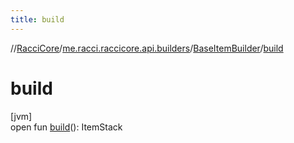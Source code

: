 ```yaml
---
title: build
---
```

//[RacciCore](../../../index.html)/[me.racci.raccicore.api.builders](../index.html)/[BaseItemBuilder](index.html)/[build](build.html)



# build



[jvm]\
open fun [build](build.html)(): ItemStack




